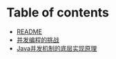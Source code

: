 # Table of contents

* [README](README.md)
* [并发编程的挑战](并发编程的挑战.md)
* [Java并发机制的底层实现原理](Java并发机制的底层实现原理.md)

